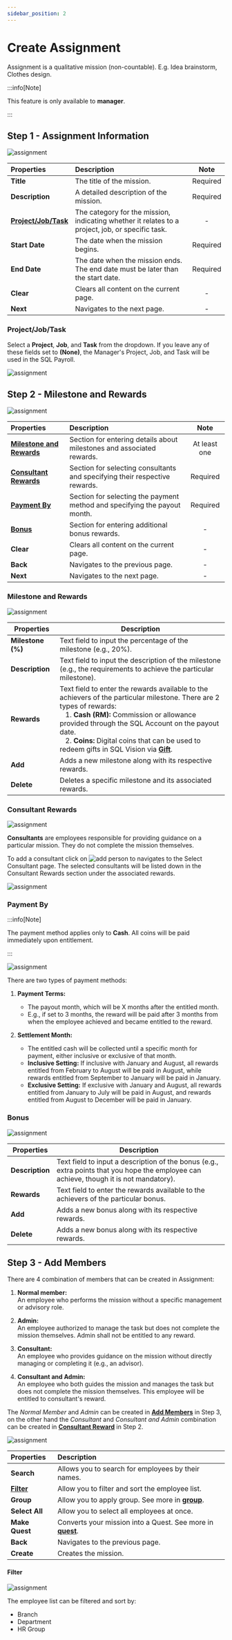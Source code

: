 ```yaml
---
sidebar_position: 2
---
```


# Create Assignment

Assignment is a qualitative mission (non-countable). E.g. Idea brainstorm, Clothes design.

:::info[Note]

This feature is only available to **manager**.

:::

## Step 1 - Assignment Information

![assignment](../../../../../../static/img/integration/vision/mi_creation/a-1.png)


| Properties               | Description                                                                        | Note     |
|:-------------------------|:-----------------------------------------------------------------------------------|:--------:|
| **Title**                | The title of the mission.                                                          | Required |
| **Description**          | A detailed description of the mission.                                             | Required |
| **[Project/Job/Task](#projectjobtask)** | The category for the mission, indicating whether it relates to a project, job, or specific task. | - |
| **Start Date**           | The date when the mission begins.                                                  | Required |
| **End Date**             | The date when the mission ends. The end date must be later than the start date.    | Required |
| **Clear**                | Clears all content on the current page.                                            | -        |
| **Next**                 | Navigates to the next page.                                                        | -        |

### Project/Job/Task

Select a **Project**, **Job**, and **Task** from the dropdown. If you leave any of these fields set to **(None)**, the Manager's Project, Job, and Task will be used in the SQL Payroll.

![assignment](../../../../../../static/img/integration/vision/mi_creation/a-1.3.png)

## Step 2 - Milestone and Rewards

![assignment](../../../../../../static/img/integration/vision/mi_creation/a-2.png)

| Properties                                          | Description                                                           | Note         |
|:----------------------------------------------------|:----------------------------------------------------------------------|:------------:|
| **[Milestone and Rewards](#milestone-and-rewards)** | Section for entering details about milestones and associated rewards. | At least one |
| **[Consultant Rewards](#consultant-rewards)**| Section for selecting consultants and specifying their respective rewards.| Required     |
| **[Payment By](#payment-by)**                | Section for selecting the payment method and specifying the payout month. | Required     |
| **[Bonus](#bonus)**                          | Section for entering additional bonus rewards.                            | -            |
| **Clear**                                    | Clears all content on the current page.                                   | -            |
| **Back**                                     | Navigates to the previous page.                                           | -            |
| **Next**                                     | Navigates to the next page.                                               | -            |

### Milestone and Rewards

![assignment](../../../../../../static/img/integration/vision/mi_creation/a-2.1.png)


| Properties          | Description                                                           |
|---------------------|-----------------------------------------------------------------------|
| **Milestone (%)**   | Text field to input the percentage of the milestone (e.g., 20%).      |
| **Description**     | Text field to input the description of the milestone (e.g., the requirements to achieve the particular milestone). |
| **Rewards**         | Text field to enter the rewards available to the achievers of the particular milestone. There are 2 types of rewards: <br/> &nbsp;&nbsp; 1. **Cash (RM):** Commission or allowance provided through the SQL Account on the payout date. <br/> &nbsp;&nbsp; 2. **Coins:** Digital coins that can be used to redeem gifts in SQL Vision via [**Gift**](../../../gift/introduction.md). |
| **Add**             | Adds a new milestone along with its respective rewards.               |
| **Delete**          | Deletes a specific milestone and its associated rewards.              |

### Consultant Rewards

![assignment](../../../../../../static/img/integration/vision/mi_creation/a-2.2.png)

**Consultants** are employees responsible for providing guidance on a particular mission. They do not complete the mission themselves.

To add a consultant click on ![add person](../../../../../../static/img/integration/vision/mi_creation/a-2.2-add.png) to navigates to the Select Consultant page. The selected consultants will be listed down in the Consultant Rewards section under the associated rewards.

![assignment](../../../../../../static/img/integration/vision/mi_creation/a-2.2.2.png)

### Payment By

:::info[Note]

The payment method applies only to **Cash**. All coins will be paid immediately upon entitlement.

:::

![assignment](../../../../../../static/img/integration/vision/mi_creation/a-2.3.png)

There are two types of payment methods:

1. **Payment Terms:**
   - The payout month, which will be X months after the entitled month.
   - E.g., if set to 3 months, the reward will be paid after 3 months from when the employee achieved and became entitled to the reward.

2. **Settlement Month:**
   - The entitled cash will be collected until a specific month for payment, either inclusive or exclusive of that month.
   - **Inclusive Setting:** If inclusive with January and August, all rewards entitled from February to August will be paid in August, while rewards entitled from September to January will be paid in January.
   - **Exclusive Setting:** If exclusive with January and August, all rewards entitled from January to July will be paid in August, and rewards entitled from August to December will be paid in January.

### Bonus

![assignment](../../../../../../static/img/integration/vision/mi_creation/a-2.4.png)

| Properties    | Description                                                                         |
|---------------|-------------------------------------------------------------------------------------|
| **Description** | Text field to input a description of the bonus (e.g., extra points that you hope the employee can achieve, though it is not mandatory). |
| **Rewards**   | Text field to enter the rewards available to the achievers of the particular bonus. |
| **Add**       | Adds a new bonus along with its respective rewards.                                 |
| **Delete**    | Adds a new bonus along with its respective rewards.                                 |


## Step 3 - Add Members

There are 4 combination of members that can be created in Assignment:

1. **Normal member:**  
  An employee who performs the mission without a specific management or advisory role.

2. **Admin:**  
  An employee authorized to manage the task but does not complete the mission themselves. Admin shall not be entitled to any reward.

3. **Consultant:**  
  An employee who provides guidance on the mission without directly managing or completing it (e.g., an advisor).

4. **Consultant and Admin:**  
  An employee who both guides the mission and manages the task but does not complete the mission themselves. This employee will be entitled to consultant's reward.

The *Normal Member* and *Admin* can be created in **[Add Members](#step-3---add-members)** in Step 3, on the other hand the *Consultant* and *Consultant and Admin* combination can be created in **[Consultant Reward](#consultant-rewards)** in Step 2.

![assignment](../../../../../../static/img/integration/vision/mi_creation/a-3.png)

| Properties              | Description                                                              | 
|:------------------------|:-------------------------------------------------------------------------|
| **Search**              | Allows you to search for employees by their names.                       | 
| **[Filter](#filter)**   | Allow you to filter and sort the employee list.                          | 
| **Group**               | Allow you to apply group. See more in [**group**](../../../group#apply-group).     | 
| **Select All**          | Allow you to select all employees at once.                               |
| **Make Quest**          | Converts your mission into a Quest. See more in [**quest**](quest).      |
| **Back**                | Navigates to the previous page.                                          |
| **Create**              | Creates the mission.                                                     |

#### Filter

![assignment](../../../../../../static/img/integration/vision/mi_creation/a-3.2.png)

The employee list can be filtered and sort by:

- Branch
- Department
- HR Group
